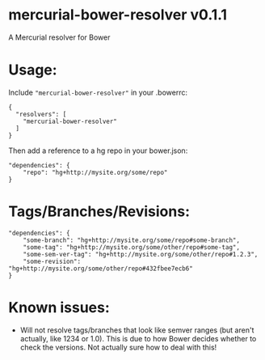 # mercurial-bower-resolver v0.1.1
A Mercurial resolver for Bower

# Usage:

Include `"mercurial-bower-resolver"` in your .bowerrc:

    {
      "resolvers": [
        "mercurial-bower-resolver"
      ]
    }

Then add a reference to a hg repo in your bower.json:

    "dependencies": {
        "repo": "hg+http://mysite.org/some/repo"
    }


# Tags/Branches/Revisions:

    "dependencies": {
        "some-branch": "hg+http://mysite.org/some/repo#some-branch",
        "some-tag": "hg+http://mysite.org/some/other/repo#some-tag",
        "some-sem-ver-tag": "hg+http://mysite.org/some/other/repo#1.2.3",
        "some-revision":  "hg+http://mysite.org/some/other/repo#432fbee7ecb6"
    }

# Known issues:

* Will not resolve tags/branches that look like semver ranges (but aren't actually, like 1234 or 1.0). This is due to how Bower decides whether to check the versions. Not actually sure how to deal with this!
